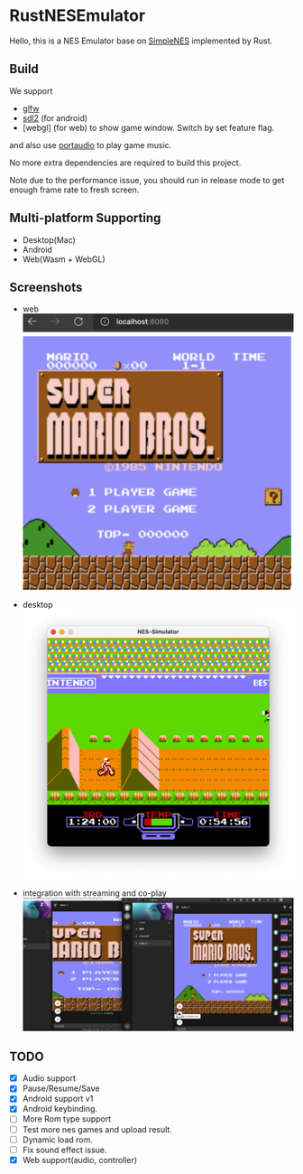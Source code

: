 # RustNESEmulator

Hello, this is a NES Emulator base on [SimpleNES](https://github.com/amhndu/SimpleNES) implemented by Rust.


## Build

We support 
- [glfw](https://docs.rs/glfw/0.48.0/glfw/)  
- [sdl2](https://docs.rs/sdl2/0.35.2/sdl2/) (for android)
- [webgl] (for web)
to show game window. Switch by set feature flag.

and also use [portaudio](https://docs.rs/portaudio/0.7.0/portaudio/) to play game music. 

No more extra dependencies are required to build this project.

Note due to the performance issue, you should run in release mode to get enough frame rate to fresh screen.
## Multi-platform Supporting

- Desktop(Mac)
- Android
- Web(Wasm + WebGL)


## Screenshots

- web
![web](./img/web.png)

- desktop 
![desktop](./img/desktop.png)

- integration with streaming and co-play
![stream](./img/stream_integration.png)

## TODO

- [x] Audio support
- [x] Pause/Resume/Save 
- [x] Android support v1
- [x] Android keybinding.
- [ ] More Rom type support
- [ ] Test more nes games and upload result.
- [ ] Dynamic load rom.
- [ ] Fix sound effect issue. 
- [x] Web support(audio, controller)
